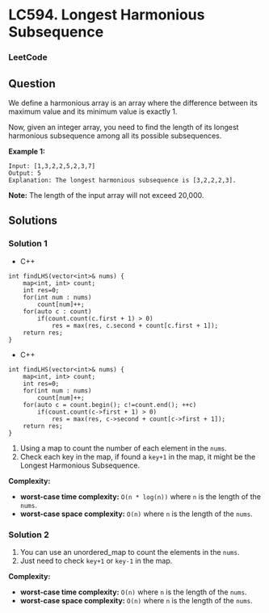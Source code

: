 # LC594. Longest Harmonious Subsequence

### LeetCode

## Question

We define a harmonious array is an array where the difference between its maximum value and its minimum value is exactly 1.

Now, given an integer array, you need to find the length of its longest harmonious subsequence among all its possible subsequences.

**Example 1:**
```
Input: [1,3,2,2,5,2,3,7]
Output: 5
Explanation: The longest harmonious subsequence is [3,2,2,2,3].
```

**Note:** The length of the input array will not exceed 20,000.

## Solutions

### Solution 1

* C++
```
int findLHS(vector<int>& nums) {
    map<int, int> count;
    int res=0;
    for(int num : nums)
        count[num]++;
    for(auto c : count)
        if(count.count(c.first + 1) > 0)
            res = max(res, c.second + count[c.first + 1]);
    return res;
}
```

* C++
```
int findLHS(vector<int>& nums) {
    map<int, int> count;
    int res=0;
    for(int num : nums)
        count[num]++;
    for(auto c = count.begin(); c!=count.end(); ++c)
        if(count.count(c->first + 1) > 0)
            res = max(res, c->second + count[c->first + 1]);
    return res;
}
```

1. Using a map to count the number of each element in the `nums`.
2. Check each key in the map, if found a `key+1` in the map, it might be the Longest Harmonious Subsequence.

**Complexity:**

* **worst-case time complexity:** `O(n * log(n))` where `n` is the length of the `nums`.
* **worst-case space complexity:** `O(n)` where `n` is the length of the `nums`.

### Solution 2

1. You can use an unordered_map to count the elements in the `nums`.
2. Just need to check `key+1` or `key-1` in the map.

**Complexity:**

* **worst-case time complexity:** `O(n)` where `n` is the length of the `nums`.
* **worst-case space complexity:** `O(n)` where `n` is the length of the `nums`.

